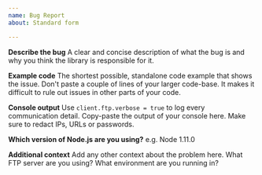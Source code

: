 ```yaml
---
name: Bug Report
about: Standard form

---
```


**Describe the bug**
A clear and concise description of what the bug is and why you think the library is responsible for it.

**Example code**
The shortest possible, standalone code example that shows the issue. Don't paste a couple of lines of your larger code-base. It makes it difficult to rule out issues in other parts of your code.

**Console output**
Use `client.ftp.verbose = true` to log every communication detail. Copy-paste the output of your console here. Make sure to redact IPs, URLs or passwords.

**Which version of Node.js are you using?**
e.g. Node 1.11.0

**Additional context**
Add any other context about the problem here. What FTP server are you using? What environment are you running in?

